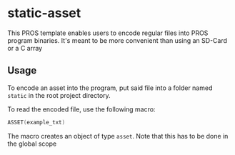 # static-asset

This PROS template enables users to encode regular files into PROS program binaries. It's meant to be more convenient than using an SD-Card or a C array

## Usage

To encode an asset into the program, put said file into a folder named `static` in the root project directory.

To read the encoded file, use the following macro:

```cpp
ASSET(example_txt)
```

The macro creates an object of type `asset`. Note that this has to be done in the global scope